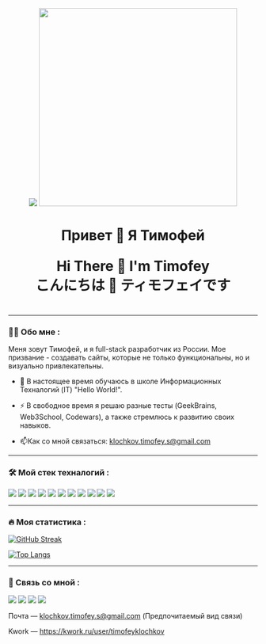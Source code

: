 <div id="header" align="center">
  <img src="https://s1.gifyu.com/images/SBMX6.gif"/>
  <img src="https://s1.gifyu.com/images/SBpS1.gif" width="400px" />
</div>

<!-- https://i.giphy.com/media/v1.Y2lkPTc5MGI3NjExZzk0bGdoZmo4cWdrczFqb2gzZTR3MnB4aWd0MXA4ZHo0M2hpNzNqMiZlcD12MV9pbnRlcm5hbF9naWZfYnlfaWQmY3Q9Zw/qgQUggAC3Pfv687qPC/giphy.gif -->

<h1 align="center">
  Привет 👋 Я Тимофей
  
  Hi There 👋 I'm Timofey         
  こんにちは 👋 ティモフェイです
  
</h1> 
<div align="center"><img src="https://komarev.com/ghpvc/?username=KlochkovTimofey&color=0000FF" alt=""/></div>

---

<!--   <img src="https://i.giphy.com/media/v1.Y2lkPTc5MGI3NjExODFyMnRjaDltcXg1MjNmZDE3ZGxxOHp1Zm95cWwzYjF0MWNwNXo4ZCZlcD12MV9pbnRlcm5hbF9naWZfYnlfaWQmY3Q9Zw/iIqmM5tTjmpOB9mpbn/giphy.gif" width="550" height="350"/> -->


### :man_technologist: Обо мне :

Меня зовут Тимофей, и я full-stack разработчик из России. Мое призвание - создавать сайты, которые не только функциональны, но и визуально привлекательны.

- :telescope: В настоящее время обучаюсь в школе Информационных Техналогий (IT) "Hello World!".

- :zap: В свободное время я решаю разные тесты (GeekBrains, Web3School, Codewars), a также стремлюсь к развитию своих навыков.

- :mailbox:Как со мной связаться: klochkov.timofey.s@gmail.com

---

### :hammer_and_wrench: Мой стек техналогий :

<img src="https://img.shields.io/badge/JavaScript-black?style=for-the-badge&logo=Javascript&logoColor=yellow"> <img src="https://img.shields.io/badge/React-black?style=for-the-badge&logo=React&logoColor=3DF0FF"> <img src="https://img.shields.io/badge/HTML-black?style=for-the-badge&logo=HTML5&logoColor=orange"> <img src="https://img.shields.io/badge/CSS-black?style=for-the-badge&logo=CSS3&logoColor=3DF0FF"> <img src="https://img.shields.io/badge/TypeScript-black?style=for-the-badge&logo=Typescript&logoColor=3DF0FF"> <img src="https://img.shields.io/badge/SCSS-black?style=for-the-badge&logo=SASS&logoColor=pink"> <img src="https://img.shields.io/badge/Bootstrap-black?style=for-the-badge&logo=Bootstrap&logoColor=8A2BE2"> <img src="https://img.shields.io/badge/TailwindCSS-black?style=for-the-badge&logo=TailwindCSS&logoColor=3DF0FF"> <img src="https://img.shields.io/badge/Git-black?style=for-the-badge&logo=Git&logoColor=red"> <img src="https://img.shields.io/badge/Node.js-black?style=for-the-badge&logo=Node.js&logoColor=3DF0FF"> <img src="https://img.shields.io/badge/FIGMA-black?style=for-the-badge&logo=Figma&logoColor=00FF00">





---

### :fire: Моя статистика :

[![GitHub Streak](https://github-readme-streak-stats.herokuapp.com?user=KlochkovTimofey&theme=elegant&locale=ru)](https://git.io/streak-stats)

[![Top Langs](https://github-readme-stats.vercel.app/api/top-langs/?username=KlochkovTimofey&layout=compact&theme=dark&locale=en)](https://github.com/anuraghazra/github-readme-stats)

---

### :link: Связь со мной :

<a href="https://t.me/junglesx"><img src="https://img.shields.io/badge/Телеграм-black?style=for-the-badge&logo=Telegram&logoColor=3DF0FF"><a/> <a href="#"><img src="https://img.shields.io/badge/Linkedin-black?style=for-the-badge&logo=Linkedin&logoColor=1E90FF"><a/> <a href="#"><img src="https://img.shields.io/badge/Behance-black?style=for-the-badge&logo=Behance&logoColor=0000FF"><a/> <a href="#"><img src="https://img.shields.io/badge/Discord-black?style=for-the-badge&logo=Discord&logoColor=4169E1"><a/>


Почта — klochkov.timofey.s@gmail.com (Предпочитаемый вид связи)

Kwork — https://kwork.ru/user/timofeyklochkov
 
<!-- <img src="https://img.shields.io/badge/JavaScript-black?style=for-the-badge&logo=Javascript&logoColor=yellow"> -->


<!--   <a href="https://t.me/junglesx">
    <img src="https://img.shields.io/badge/Телеграм-blue?style=for-the-badge&logo=telegram&logoColor=white" alt="Telegram Badge"/>
  </a>
  <a href="#">
    <img src="https://img.shields.io/badge/ЮТУБ-red?style=for-the-badge&logo=youtube&logoColor=white" alt="Youtube Badge"/>
  </a>
  <a href="#">
    <img src="https://img.shields.io/badge/ВК-blue?style=for-the-badge&logo=twitter&logoColor=white" alt="Twitter Badge"/>
  </a> -->
